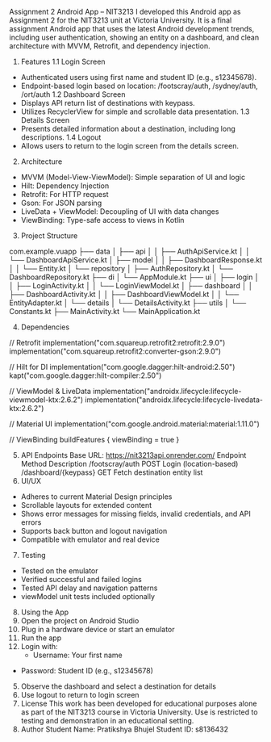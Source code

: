 Assignment 2 Android App – NIT3213
I developed this Android app as Assignment 2 for the NIT3213 unit at Victoria University. It is a final assignment Android app that uses the latest Android development trends, including user authentication, showing an entity on a dashboard, and clean architecture with MVVM, Retrofit, and dependency injection.

1. Features
1.1 Login Screen
- Authenticated users using first name and student ID (e.g., s12345678).
- Endpoint-based login based on location: /footscray/auth, /sydney/auth, /ort/auth
1.2 Dashboard Screen
- Displays API return list of destinations with keypass.
- Utilizes RecyclerView for simple and scrollable data presentation.
1.3 Details Screen
- Presents detailed information about a destination, including long descriptions.
1.4 Logout
- Allows users to return to the login screen from the details screen.
2. Architecture
- MVVM (Model-View-ViewModel): Simple separation of UI and logic
- Hilt: Dependency Injection
- Retrofit: For HTTP request
- Gson: For JSON parsing
- LiveData + ViewModel: Decoupling of UI with data changes
- ViewBinding: Type-safe access to views in Kotlin
3. Project Structure

com.example.vuapp
├── data
│   ├── api
│   │   ├── AuthApiService.kt
│   │   └── DashboardApiService.kt
│   ├── model
│   │   ├── DashboardResponse.kt
│   │   └── Entity.kt
│   └── repository
│       ├── AuthRepository.kt
│       └── DashboardRepository.kt
├── di
│   └── AppModule.kt
├── ui
│   ├── login
│   │   ├── LoginActivity.kt
│   │   └── LoginViewModel.kt
│   ├── dashboard
│   │   ├── DashboardActivity.kt
│   │   ├── DashboardViewModel.kt
│   │   └── EntityAdapter.kt
│   └── details
│       └── DetailsActivity.kt
├── utils
│   └── Constants.kt
├── MainActivity.kt
└── MainApplication.kt

4. Dependencies

// Retrofit
implementation("com.squareup.retrofit2:retrofit:2.9.0")
implementation("com.squareup.retrofit2:converter-gson:2.9.0")

// Hilt for DI
implementation("com.google.dagger:hilt-android:2.50")
kapt("com.google.dagger:hilt-compiler:2.50")

// ViewModel & LiveData
implementation("androidx.lifecycle:lifecycle-viewmodel-ktx:2.6.2")
implementation("androidx.lifecycle:lifecycle-livedata-ktx:2.6.2")

// Material UI
implementation("com.google.android.material:material:1.11.0")

// ViewBinding
buildFeatures {
    viewBinding = true
}

5. API Endpoints
Base URL: https://nit3213api.onrender.com/
Endpoint	  Method	  Description
/footscray/auth	  POST	  Login (location-based)
/dashboard/{keypass}	  GET	  Fetch destination entity list
6. UI/UX
- Adheres to current Material Design principles
- Scrollable layouts for extended content
- Shows error messages for missing fields, invalid credentials, and API errors
- Supports back button and logout navigation
- Compatible with emulator and real device
7. Testing
- Tested on the emulator
- Verified successful and failed logins
- Tested API delay and navigation patterns
- viewModel unit tests included optionally
8. Using the App
1. Open the project on Android Studio
2. Plug in a hardware device or start an emulator
3. Run the app
4. Login with:
   - Username: Your first name
- Password: Student ID (e.g., s12345678)
5. Observe the dashboard and select a destination for details
6. Use logout to return to login screen
9. License
This work has been developed for educational purposes alone as part of the NIT3213 course in Victoria University.
Use is restricted to testing and demonstration in an educational setting.
10. Author
Student Name: Pratikshya Bhujel
Student ID: s8136432
